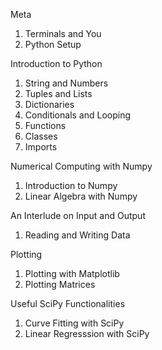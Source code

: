 Meta
 1. Terminals and You
 2. Python Setup

Introduction to Python
 1. String and Numbers
 2. Tuples and Lists
 3. Dictionaries
 4. Conditionals and Looping
 5. Functions
 6. Classes
 7. Imports

Numerical Computing with Numpy
1. Introduction to Numpy
2. Linear Algebra with Numpy

An Interlude on Input and Output
1. Reading and Writing Data

Plotting
1. Plotting with Matplotlib
2. Plotting Matrices

Useful SciPy Functionalities
1. Curve Fitting with SciPy
2. Linear Regresssion with SciPy